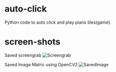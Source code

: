 # auto-click
Python code to auto click and play piano tiles(game).

# screen-shots

Saved screengrab
![Screengrab](https://github.com/kalpanmukherjee/auto-click/blob/master/1.jpg)

Saved Image Matric using OpenCV2
![SavedImage](https://github.com/kalpanmukherjee/auto-click/blob/master/3.jpg)
